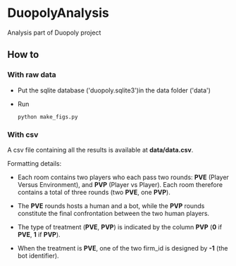 # DuopolyAnalysis
Analysis part of Duopoly project


## How to 

### With raw data

* Put the sqlite database ('duopoly.sqlite3')in the data folder ('data')
* Run
    
    ``` 
    python make_figs.py
    ```
 
 
 ### With csv
 

A csv file containing all the results is available at ****data/data.csv****.

Formatting details:
 * Each room contains two players who each pass two rounds: **PVE** (Player Versus Environment), and **PVP** (Player vs Player).
Each room therefore contains a total of three rounds (two **PVE**, one **PVP**).

* The **PVE** rounds hosts a human and a bot, while the **PVP** rounds constitute the final confrontation between the two human players.

* The type of treatment (**PVE**, **PVP**) is indicated by the column **PVP** (**0** if **PVE**, **1** if **PVP**).

* When the treatment is **PVE**, one of the two firm_id is designed by **-1** (the bot identifier). 